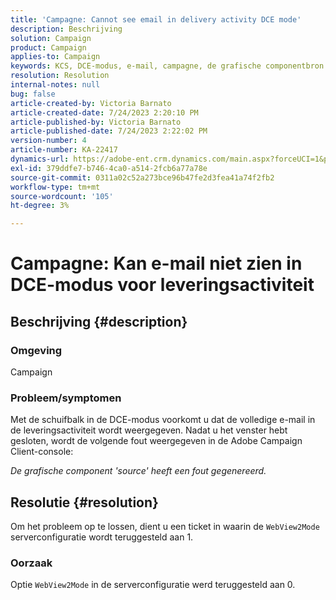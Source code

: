 ```yaml
---
title: 'Campagne: Cannot see email in delivery activity DCE mode'
description: Beschrijving
solution: Campaign
product: Campaign
applies-to: Campaign
keywords: KCS, DCE-modus, e-mail, campagne, de grafische componentbron heeft een fout, leveringsactiviteit gegenereerd
resolution: Resolution
internal-notes: null
bug: false
article-created-by: Victoria Barnato
article-created-date: 7/24/2023 2:20:10 PM
article-published-by: Victoria Barnato
article-published-date: 7/24/2023 2:22:02 PM
version-number: 4
article-number: KA-22417
dynamics-url: https://adobe-ent.crm.dynamics.com/main.aspx?forceUCI=1&pagetype=entityrecord&etn=knowledgearticle&id=813ca62e-2d2a-ee11-bdf4-6045bd0065b6
exl-id: 379ddfe7-b746-4ca0-a514-2fcb6a77a78e
source-git-commit: 0311a02c52a273bce96b47fe2d3fea41a74f2fb2
workflow-type: tm+mt
source-wordcount: '105'
ht-degree: 3%

---
```


# Campagne: Kan e-mail niet zien in DCE-modus voor leveringsactiviteit

## Beschrijving {#description}


### Omgeving

Campaign

### Probleem/symptomen

Met de schuifbalk in de DCE-modus voorkomt u dat de volledige e-mail in de leveringsactiviteit wordt weergegeven. Nadat u het venster hebt gesloten, wordt de volgende fout weergegeven in de Adobe Campaign Client-console:

*De grafische component &#39;source&#39; heeft een fout gegenereerd.*


## Resolutie {#resolution}


Om het probleem op te lossen, dient u een ticket in waarin de `WebView2Mode` serverconfiguratie wordt teruggesteld aan 1.

### Oorzaak

Optie `WebView2Mode` in de serverconfiguratie werd teruggesteld aan 0.
